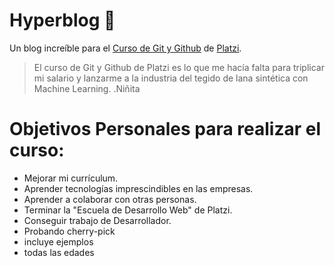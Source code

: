# Hyperblog 🥰
Un blog increíble para el [Curso de Git y Github](https://platzi.com/clases/git-github/ "Curso de Git y Github") de [Platzi](https://platzi.com/ "Platzi").

> El curso de Git y Github de Platzi es lo que me hacía falta para triplicar mi salario y lanzarme a la industria del tegido de lana sintética con Machine Learning.
> .Niñita

# Objetivos Personales para realizar el curso:

* Mejorar mi currículum.
* Aprender tecnologías imprescindibles en las empresas.
* Aprender a colaborar con otras personas.
* Terminar la "Escuela de Desarrollo Web" de Platzi.
* Conseguir trabajo de Desarrollador.
* Probando cherry-pick
* incluye ejemplos
* todas las edades

